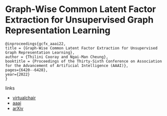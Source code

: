 # Graph-Wise Common Latent Factor Extraction for Unsupervised Graph Representation Learning

```
@inproceedings{gcfx_aaai22,
title = {Graph-Wise Common Latent Factor Extraction for Unsupervised Graph Representation Learning},
author = {Thilini Cooray and Ngai-Man Cheung},
booktitle = {Proceedings of the Thirty-Sixth Conference on Association for the Advancement of Artificial Intelligence (AAAI)},
pages={6420--6428},
year={2022}
}
```

links
- [virtualchair](https://aaai-2022.virtualchair.net/poster_aaai8561)
- [aaai](https://ojs.aaai.org/index.php/AAAI/article/view/20593)
- [arXiv](https://arxiv.org/abs/2112.08830)
